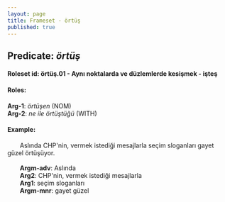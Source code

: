 ```yaml
---
layout: page
title: Frameset - örtüş
published: true
---
```

<h2>Predicate: <i>örtüş</i></h2>
<h4>Roleset id: örtüş.01 - Aynı noktalarda ve düzlemlerde kesişmek - işteş<br>
<h4>Roles:</h4>
<b>Arg-1</b>: <i>örtüşen</i>  (NOM) <br>
<b>Arg-2</b>: <i>ne ile örtüştüğü</i>  (WITH) <br>
<h4>Example:</h4>
&emsp;&emsp;Aslında CHP'nin, vermek istediği mesajlarla seçim sloganları gayet güzel örtüşüyor.<br><br>
&emsp;&emsp;<b>Argm-adv</b>:  Aslında<br>
&emsp;&emsp;<b>Arg2</b>:  CHP'nin, vermek istediği mesajlarla<br>
&emsp;&emsp;<b>Arg1</b>:  seçim sloganları<br>
&emsp;&emsp;<b>Argm-mnr</b>:  gayet güzel<br>

